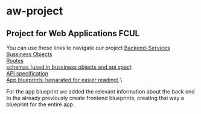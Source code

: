 # aw-project
## Project for Web Applications FCUL
You can use these links to navigate our project
[Backend-Services](/backend/BE-Services.md) \
[Bussiness Objects](/backend/bussiness-objects.md) \
[Routes](/backend/routes.md) \
[schemas (used in bussiness objects and api spec)](/backend/schemas.yaml)  \
[API specification](/backend/api_spec.yaml)  \
[App blueprints (separated for easier reading)](/backend/APP_blueprints/)  \


For the app blueprint we added the relevant information about the back end to the already previously create frontend blueprints, creating thsi way a blueprint for the entire app.